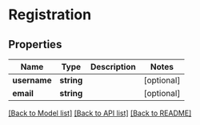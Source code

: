 # Registration

## Properties
Name | Type | Description | Notes
------------ | ------------- | ------------- | -------------
**username** | **string** |  | [optional] 
**email** | **string** |  | [optional] 

[[Back to Model list]](../README.md#documentation-for-models) [[Back to API list]](../README.md#documentation-for-api-endpoints) [[Back to README]](../README.md)


